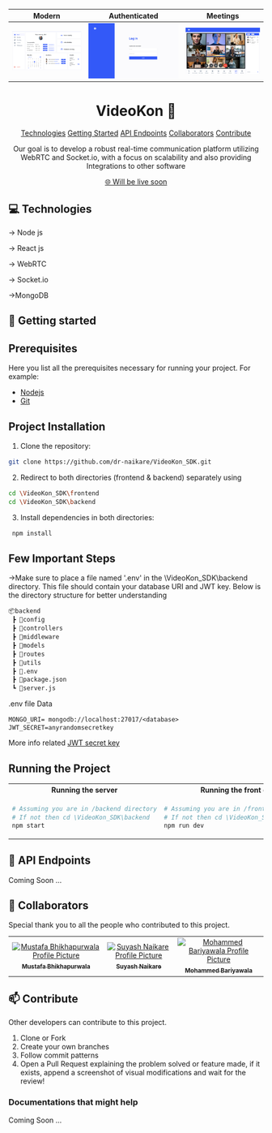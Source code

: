 | Modern                           | Authenticated                            | Meetings                                     |
| ----------------------------------- | ----------------------------------- | ------------------------------------------- |
| ![home](https://github.com/dr-naikare/VideoKon_SDK/blob/main/Media/Home.png) | ![login](https://github.com/dr-naikare/VideoKon_SDK/blob/main/Media/Login.png) | ![meeting](https://github.com/dr-naikare/VideoKon_SDK/blob/main/Media/Meetings.png) |




<h1 align="center" style="font-weight: bold;">VideoKon 🎦</h1>

<p align="center">
<a href="#tech">Technologies</a>
<a href="#started">Getting Started</a>
<a href="#routes">API Endpoints</a>
<a href="#colab">Collaborators</a>
<a href="#contribute">Contribute</a> 
</p>


<p align="center">Our goal is to develop a robust real-time communication platform utilizing WebRTC and Socket.io, with a focus on scalability and also providing Integrations to other software</p>


<p align="center">
<a href="guthib.com">🌐 Will be live soon </a>
</p>

<h2 id="technologies">💻 Technologies</h2>

-> Node js

-> React js 

-> WebRTC

-> Socket.io

->MongoDB

<h2 id="started">🚀 Getting started</h2>

## Prerequisites 
Here you list all the prerequisites necessary for running your project. For example:

- [Nodejs](https://nodejs.org/en)
- [Git](https://git-scm.com/)


## Project Installation
1. Clone the repository:
```bash
git clone https://github.com/dr-naikare/VideoKon_SDK.git
```

2. Redirect to both directories (frontend & backend) separately using 
```bash
cd \VideoKon_SDK\frontend
cd \VideoKon_SDK\backend
```

3. Install dependencies in both directories: 
```bash
 npm install
 ```
## Few Important Steps
->Make sure to place a file named '.env' in the \VideoKon_SDK\backend directory. This file should contain your database URI and JWT key. Below is the directory structure for better understanding

```bash
📦backend
 ┣ 📂config
 ┣ 📂controllers
 ┣ 📂middleware
 ┣ 📂models
 ┣ 📂routes
 ┣ 📂utils
 ┣ 📜.env
 ┣ 📜package.json
 ┗ 📜server.js
```
.env file Data
```
MONGO_URI= mongodb://localhost:27017/<database>
JWT_SECRET=anyrandomsecretkey
```
More info related [JWT secret key](https://jwt.io/introduction/)
## Running the Project

<table style="width:100%">
<tr>
<th style="width:50%;">Running the server</th>
<th style="width:50%;">Running the front end</th>
</tr>
<tr>
<td>
  
```bash
# Assuming you are in /backend directory
# If not then cd \VideoKon_SDK\backend
npm start
```
  
</td>
<td>

```bash
# Assuming you are in /frontend directory
# If not then cd \VideoKon_SDK\frontend
npm run dev
```

</td>
</tr>
</table>




<h2 id="routes">📍 API Endpoints</h2>

Coming Soon ...

<h2 id="colab">🤝 Collaborators</h2>

<p>Special thank you to all the people who contributed to this project.</p>
<table>
<tr>

<td align="center">
<a href="https://github.com/B-Mustafa">
<img src="https://avatars.githubusercontent.com/u/123825821?v=4" width="100px;" alt="Mustafa Bhikhapurwala Profile Picture"/><br>
<sub>
<b>Mustafa Bhikhapurwala</b>
</sub>
</a>
</td>

<td align="center">
<a href="https://github.com/dr-naikare">
<img src="https://yt3.ggpht.com/a/AATXAJyJ6fdMTXdCixgyPoepopcZ7aGarfuCTwKwDlIXXw=s900-c-k-c0xffffffff-no-rj-mo" width="100px;" alt="Suyash Naikare Profile Picture"/><br>
<sub>
<b>Suyash Naikare</b>
</sub>
</a>
</td>

<td align="center">
<a href="https://github.com/Mohammedbariya">
<img src="https://avatars.githubusercontent.com/u/111173898?v=4" width="100px;" alt=" Mohammed Bariyawala Profile Picture"/><br>
<sub>
<b> Mohammed Bariyawala</b>
</sub>
</a>
</td>

</tr>
</table>

<h2 id="contribute">📫 Contribute</h2>

Other developers can contribute to this project.

1. Clone or Fork
2. Create your own branches
3. Follow commit patterns
4. Open a Pull Request explaining the problem solved or feature made, if it exists, append a screenshot of visual modifications and wait for the review!

<h3>Documentations that might help</h3>

Coming Soon ...
